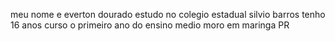 meu nome e everton dourado
estudo no colegio estadual silvio barros 
tenho 16 anos 
curso o primeiro ano do ensino medio
moro em maringa PR
